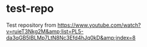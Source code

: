 test-repo
=========

Test repository from https://www.youtube.com/watch?v=ruieT3Nkg2M&amp;list=PL5-da3qGB5IBLMp7LtN8Nc3Efd4hJq0kD&amp;index=8
